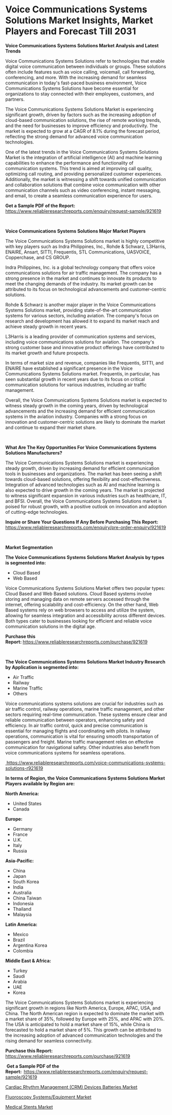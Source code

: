 <p><h1>Voice Communications Systems Solutions Market Insights, Market Players and Forecast Till 2031</h1></p><p><strong>Voice Communications Systems Solutions Market Analysis and Latest Trends</strong></p>
<p><p>Voice Communications Systems Solutions refer to technologies that enable digital voice communication between individuals or groups. These solutions often include features such as voice calling, voicemail, call forwarding, conferencing, and more. With the increasing demand for seamless communication in today's fast-paced business environment, Voice Communications Systems Solutions have become essential for organizations to stay connected with their employees, customers, and partners.</p><p>The Voice Communications Systems Solutions Market is experiencing significant growth, driven by factors such as the increasing adoption of cloud-based communication solutions, the rise of remote working trends, and the need for businesses to improve efficiency and productivity. The market is expected to grow at a CAGR of 8.1% during the forecast period, reflecting the strong demand for advanced voice communication technologies.</p><p>One of the latest trends in the Voice Communications Systems Solutions Market is the integration of artificial intelligence (AI) and machine learning capabilities to enhance the performance and functionality of communication systems. This trend is aimed at improving call quality, optimizing call routing, and providing personalized customer experiences. Additionally, the market is witnessing a shift towards unified communication and collaboration solutions that combine voice communication with other communication channels such as video conferencing, instant messaging, and email, to create a seamless communication experience for users.</p></p>
<p><strong>Get a Sample PDF of the Report:&nbsp;</strong> <a href="https://www.reliableresearchreports.com/enquiry/request-sample/921619">https://www.reliableresearchreports.com/enquiry/request-sample/921619</a></p>
<p>&nbsp;</p>
<p><strong>Voice Communications Systems Solutions Major Market Players</strong></p>
<p><p>The Voice Communications Systems Solutions market is highly competitive with key players such as Indra Philippines, Inc., Rohde & Schwarz, L3Harris, ENAIRE, Ansart, SITTI, Frequentis, STL Communications, UASVOICE, Copperchase, and CS GROUP. </p><p>Indra Philippines, Inc. is a global technology company that offers voice communications solutions for air traffic management. The company has a strong presence in the market and continues to innovate its products to meet the changing demands of the industry. Its market growth can be attributed to its focus on technological advancements and customer-centric solutions.</p><p>Rohde & Schwarz is another major player in the Voice Communications Systems Solutions market, providing state-of-the-art communication systems for various sectors, including aviation. The company's focus on research and development has allowed it to expand its market reach and achieve steady growth in recent years.</p><p>L3Harris is a leading provider of communication systems and services, including voice communications solutions for aviation. The company's strong customer base and innovative product offerings have contributed to its market growth and future prospects.</p><p>In terms of market size and revenue, companies like Frequentis, SITTI, and ENAIRE have established a significant presence in the Voice Communications Systems Solutions market. Frequentis, in particular, has seen substantial growth in recent years due to its focus on critical communication solutions for various industries, including air traffic management.</p><p>Overall, the Voice Communications Systems Solutions market is expected to witness steady growth in the coming years, driven by technological advancements and the increasing demand for efficient communication systems in the aviation industry. Companies with a strong focus on innovation and customer-centric solutions are likely to dominate the market and continue to expand their market share.</p></p>
<p>&nbsp;</p>
<p><strong>What Are The Key Opportunities For Voice Communications Systems Solutions Manufacturers?</strong></p>
<p><p>The Voice Communications Systems Solutions market is experiencing steady growth, driven by increasing demand for efficient communication tools in businesses and organizations. The market has been seeing a shift towards cloud-based solutions, offering flexibility and cost-effectiveness. Integration of advanced technologies such as AI and machine learning is also expected to drive growth in the coming years. The market is projected to witness significant expansion in various industries such as healthcare, IT, and BFSI. Overall, the Voice Communications Systems Solutions market is poised for robust growth, with a positive outlook on innovation and adoption of cutting-edge technologies.</p></p>
<p><strong>Inquire or Share Your Questions If Any Before Purchasing This Report:</strong> <a href="https://www.reliableresearchreports.com/enquiry/pre-order-enquiry/921619">https://www.reliableresearchreports.com/enquiry/pre-order-enquiry/921619</a></p>
<p>&nbsp;</p>
<p><strong>Market Segmentation</strong></p>
<p><strong>The Voice Communications Systems Solutions Market Analysis by types is segmented into:</strong></p>
<p><ul><li>Cloud Based</li><li>Web Based</li></ul></p>
<p><p>Voice Communications Systems Solutions Market offers two popular types: Cloud Based and Web Based solutions. Cloud Based systems involve storing and managing data on remote servers accessed through the internet, offering scalability and cost-efficiency. On the other hand, Web Based systems rely on web browsers to access and utilize the system, allowing for seamless integration and accessibility across different devices. Both types cater to businesses looking for efficient and reliable voice communication solutions in the digital age.</p></p>
<p><strong>Purchase this Report:&nbsp;</strong><a href="https://www.reliableresearchreports.com/purchase/921619">https://www.reliableresearchreports.com/purchase/921619</a></p>
<p>&nbsp;</p>
<p><strong>The Voice Communications Systems Solutions Market Industry Research by Application is segmented into:</strong></p>
<p><ul><li>Air Traffic</li><li>Railway</li><li>Marine Traffic</li><li>Others</li></ul></p>
<p><p>Voice communications systems solutions are crucial for industries such as air traffic control, railway operations, marine traffic management, and other sectors requiring real-time communication. These systems ensure clear and reliable communication between operators, enhancing safety and efficiency. In air traffic control, quick and precise communication is essential for managing flights and coordinating with pilots. In railway operations, communication is vital for ensuring smooth transportation of passengers and freight. Marine traffic management relies on effective communication for navigational safety. Other industries also benefit from voice communications systems for seamless operations.</p></p>
<p><a href="https://www.reliableresearchreports.com/voice-communications-systems-solutions-r921619">&nbsp;https://www.reliableresearchreports.com/voice-communications-systems-solutions-r921619</a></p>
<p><strong>In terms of Region, the Voice Communications Systems Solutions Market Players available by Region are:</strong></p>
<p>
    <p> <strong> North America: </strong>
        <ul>
            <li>United States</li>
            <li>Canada</li>
        </ul>
        </p> 
    <p> <strong> Europe: </strong>
        <ul>
            <li>Germany</li>
            <li>France</li>
            <li>U.K.</li>
            <li>Italy</li>
            <li>Russia</li>
        </ul>
        </p> 
    <p> <strong> Asia-Pacific: </strong>
        <ul>
            <li>China</li>
            <li>Japan</li>
            <li>South Korea</li>
            <li>India</li>
            <li>Australia</li>
            <li>China Taiwan</li>
            <li>Indonesia</li>
            <li>Thailand</li>
            <li>Malaysia</li>
        </ul>
        </p> 
    <p> <strong> Latin America: </strong>
        <ul>
            <li>Mexico</li>
            <li>Brazil</li>
            <li>Argentina Korea</li>
            <li>Colombia</li>
        </ul>
        </p> 
    <p> <strong> Middle East & Africa: </strong>
        <ul>
            <li>Turkey</li>
            <li>Saudi</li>
            <li>Arabia</li>
            <li>UAE</li>
            <li>Korea</li>
        </ul>
    </p>
    </p>
<p><p>The Voice Communications Systems Solutions market is experiencing significant growth in regions like North America, Europe, APAC, USA, and China. The North American region is expected to dominate the market with a market share of 35%, followed by Europe with 25%, and APAC with 20%. The USA is anticipated to hold a market share of 15%, while China is forecasted to hold a market share of 5%. This growth can be attributed to the increasing adoption of advanced communication technologies and the rising demand for seamless connectivity.</p></p>
<p><strong>Purchase this Report: </strong><a href="https://www.reliableresearchreports.com/purchase/921619">https://www.reliableresearchreports.com/purchase/921619</a></p>
<p>&nbsp;<strong>Get a Sample PDF of the Report:&nbsp;&nbsp;</strong><a href="https://www.reliableresearchreports.com/enquiry/request-sample/921619">https://www.reliableresearchreports.com/enquiry/request-sample/921619</a></p>
<p><strong></strong></p>
<p><p><a href="https://github.com/kimjmgeh81/Market-Research-Report-List-1/blob/main/cardiac-rhythm-management-crm-devices-batteries-market.md">Cardiac Rhythm Management (CRM) Devices Batteries Market</a></p><p><a href="https://github.com/almainyongb/Market-Research-Report-List-1/blob/main/fluoroscopy-systemsequipment-market.md">Fluoroscopy Systems/Equipment Market</a></p><p><a href="https://view.publitas.com/reportprime-1/analyzing-medical-stents-market-dynamics-and-growth-drivers-and-forecasted-for-period-from-2024-to-2031/">Medical Stents Market</a></p></p>